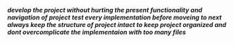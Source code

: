 ***develop the project without hurting the present functionality and navigation of project***
***test every implementation before moveing to next***
***always keep the structure of project intact to keep project organized and dont overcomplicate the implementaion with too many files***
